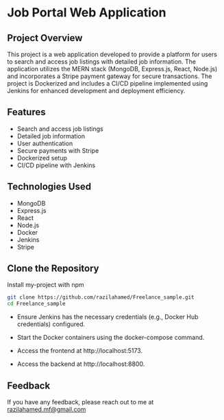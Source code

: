 
# Job Portal Web Application

## Project Overview


This project is a web application developed to provide a platform for users to search and access job listings with detailed job information. The application utilizes the MERN stack (MongoDB, Express.js, React, Node.js) and incorporates a Stripe payment gateway for secure transactions. The project is Dockerized and includes a CI/CD pipeline implemented using Jenkins for enhanced development and deployment efficiency.




## Features

- Search and access job listings
- Detailed job information
- User authentication
- Secure payments with Stripe
- Dockerized setup
- CI/CD pipeline with Jenkins
## Technologies Used

- MongoDB
- Express.js
- React
- Node.js
- Docker
- Jenkins
- Stripe
## Clone the Repository

Install my-project with npm

```bash
git clone https://github.com/razilahamed/Freelance_sample.git
cd Freelance_sample

```

- Ensure Jenkins has the necessary credentials (e.g., Docker Hub credentials) configured.

- Start the Docker containers using the docker-compose command.
- Access the frontend at http://localhost:5173.
- Access the backend at http://localhost:8800.
## Feedback

If you have any feedback, please reach out to me at razilahamed.mf@gmail.com

